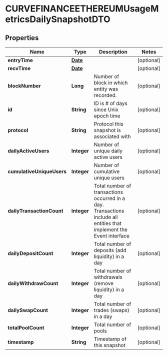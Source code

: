 

# CURVEFINANCEETHEREUMUsageMetricsDailySnapshotDTO

## Properties

Name | Type | Description | Notes
------------ | ------------- | ------------- | -------------
**entryTime** | [**Date**](Date.md) |  |  [optional]
**recvTime** | [**Date**](Date.md) |  |  [optional]
**blockNumber** | **Long** | Number of block in which entity was recorded. |  [optional]
**id** | **String** | ID is # of days since Unix epoch time |  [optional]
**protocol** | **String** | Protocol this snapshot is associated with |  [optional]
**dailyActiveUsers** | **Integer** | Number of unique daily active users |  [optional]
**cumulativeUniqueUsers** | **Integer** | Number of cumulative unique users |  [optional]
**dailyTransactionCount** | **Integer** | Total number of transactions occurred in a day. Transactions include all entities that implement the Event interface |  [optional]
**dailyDepositCount** | **Integer** | Total number of deposits (add liquidity) in a day |  [optional]
**dailyWithdrawCount** | **Integer** | Total number of withdrawals (remove liquidity) in a day |  [optional]
**dailySwapCount** | **Integer** | Total number of trades (swaps) in a day |  [optional]
**totalPoolCount** | **Integer** | Total number of pools |  [optional]
**timestamp** | **String** | Timestamp of this snapshot |  [optional]




